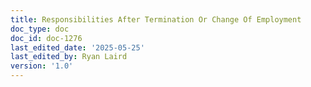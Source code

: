 ```yaml
---
title: Responsibilities After Termination Or Change Of Employment
doc_type: doc
doc_id: doc-1276
last_edited_date: '2025-05-25'
last_edited_by: Ryan Laird
version: '1.0'
---
```


<!-- Unsupported block type: unsupported -->
